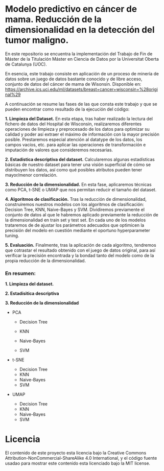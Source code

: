 # Modelo predictivo en cáncer de mama. Reducción de la dimensionalidad en la detección del tumor maligno.

En este repositorio se encuentra la implementación del Trabajo de Fin de Máster de la Titulación Máster en Ciencia de Datos por la Universitat Oberta de Catalunya (UOC).

En esencia, este trabajo consiste en aplicación de un proceso de minería de datos sobre un juego de datos bastante conocido y de libre acceso, conjunto de datos del cáncer de mama de Wisonsin.
Disponible en: https://archive.ics.uci.edu/ml/datasets/breast+cancer+wisconsin+%28original%29

A continuación se resume las fases de las que consta este trabajo y que se pueden encontrar como resultado de la ejecución del código:

**1. Limpieza del Dataset.** En esta etapa, tras haber realizado la lectura del fichero de datos del Hospital de Wisconsin, realizaremos diferentes operaciones de limpieza y preprocesado de los datos para optimizar su calidad y poder así extraer el máximo de información con la mayor precisión posible. Prestaremos especial atención al datatype de los datos, los campos vacíos, etc. para aplicar las operaciones de transformación e imputación de valores que consideremos necesarias.

**2. Estadística descriptiva del dataset.** Calcularemos algunas estadísticas básicas de nuestro dataset para tener una visión superficial de cómo se distribuyen los datos, así como qué posibles atributos pueden tener mayor/menor correlación.

**3. Reducción de la dimensionalidad.** En esta fase, aplicaremos técnicas como PCA, t-SNE o UMAP que nos permitan reducir el tamaño del dataset.

**4. Algoritmos de clasificación.** Tras la reducción de dimensionalidad, construiremos nuestros modelos con los algoritmos de clasificación: Decision Tree, KNN, Naive-Bayes y SVM. Dividiremos previamente el conjunto de datos al que le habremos aplicado previamente la reducción de la dimensionalidad en train set y test set. En cada uno de los modelos trataremos de de ajustar los parámetros adecuados que optimicen la precisión del modelo en cuestión mediante el oportuno hyperparameter tuning.

**5. Evaluación.** Finalmente, tras la aplicación de cada algoritmo, tendremos que cotrastar el resultado obtenido con el juego de datos original, para así verificar la precisión encontrada y la bondad tanto del modelo como de la propia reducción de la dimensionalidad.


### En resumen:

**1. Limpieza del dataset.**

**2. Estadísitica descriptiva**

**3. Reducción de la dimensionalidad**

 - PCA
  
    - Decision Tree

    - KNN

    - Naive-Bayes

    - SVM

- t-SNE

    - Decision Tree
    - KNN
    - Naive-Bayes
    - SVM
    
- UMAP

    - Decision Tree
    - KNN
    - Naive-Bayes
    - SVM






# Licencia

El contenido de este proyecto esta licencia bajo la Creative Commons Attribution-NonCommercial-ShareAlike 4.0 International, y el código fuente usadao para mostrar este contenido esta licenciado bajo la MIT license.

